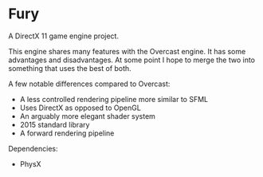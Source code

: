 # Fury
A DirectX 11 game engine project.

This engine shares many features with the Overcast engine. It has some advantages and disadvantages.
At some point I hope to merge the two into something that uses the best of both.

A few notable differences compared to Overcast:
- A less controlled rendering pipeline more similar to SFML
- Uses DirectX as opposed to OpenGL
- An arguably more elegant shader system
- 2015 standard library
- A forward rendering pipeline

Dependencies:
- PhysX